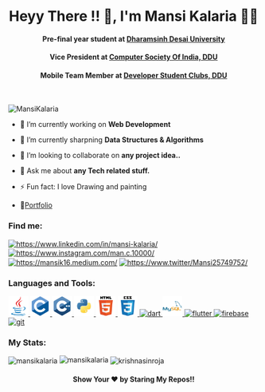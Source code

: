 <h1 align="center">Heyy There !! 👋, I'm Mansi Kalaria 👨‍💻</h1>
<h4 align="center">Pre-final year student at <a href="https://www.ddu.ac.in/">Dharamsinh Desai University</a> </h4> 
  <h4 align="center">Vice President at <a href="https://www.csiddu.in/">Computer Society Of India, DDU</a></h4>
  <h4 align="center">Mobile Team Member at <a href="https://www.dscddu.com/">Developer Student Clubs, DDU</a></h4><br>

<p align="left"> <img src="https://komarev.com/ghpvc/?username=Manzee1609&label=Profile%20views&color=0e75b6&style=flat" alt="MansiKalaria" /> </p>

- 🔭 I’m currently working on **Web Development**

- 🌱 I’m currently sharpning **Data Structures & Algorithms**

- 👯 I’m looking to collaborate on **any project idea..**

- 💬 Ask me about **any Tech related stuff.**

-  ⚡ Fun fact: I love Drawing and painting
    
- 🔗[Portfolio](https://portfolios.talentsprint.com/~mansi_kalaria/)

<h3 align="left">Find me:</h3>
<p align="left">
<a href="https://www.linkedin.com/in/mansi-kalaria/" target="blank"><img align="center" src="https://raw.githubusercontent.com/rahuldkjain/github-profile-readme-generator/master/src/images/icons/Social/linked-in-alt.svg" alt="https://www.linkedin.com/in/mansi-kalaria/" height="30" width="40" /></a>
<a href="https://www.instagram.com/man.c.10000/" target="blank"><img align="center" src="https://raw.githubusercontent.com/rahuldkjain/github-profile-readme-generator/master/src/images/icons/Social/instagram.svg" alt="https://www.instagram.com/man.c.10000/" height="30" width="40" /></a>
<a href="https://mansik16.medium.com/" target="blank"><img align="center" src="https://raw.githubusercontent.com/rahuldkjain/github-profile-readme-generator/master/src/images/icons/Social/medium.svg" alt="https://mansik16.medium.com/" height="30" width="40" /></a>
<a href="https://www.twitter/Mansi25749752/" target="blank"><img align="center" src="https://raw.githubusercontent.com/rahuldkjain/github-profile-readme-generator/master/src/images/icons/Social/twitter.svg" alt="https://www.twitter/Mansi25749752/" height="30" width="40" /></a>
</p>

<h3 align="left">Languages and Tools:</h3>

<a href="https://www.java.com" target="_blank"> <img src="https://raw.githubusercontent.com/devicons/devicon/master/icons/java/java-original.svg" alt="java" width="40" height="40"/> </a> 
<a href="https://www.cprogramming.com/" target="_blank"> <img src="https://raw.githubusercontent.com/devicons/devicon/master/icons/c/c-original.svg" alt="c" width="40" height="40"/> </a> 
<a href="https://www.cprogramming.com/" target="_blank"> <img src="https://raw.githubusercontent.com/github/explore/80688e429a7d4ef2fca1e82350fe8e3517d3494d/topics/cpp/cpp.png" alt="c++" width="40" height="40"/> </a> 
<a href="https://www.cprogramming.com/" target="_blank"> <img src="https://raw.githubusercontent.com/github/explore/80688e429a7d4ef2fca1e82350fe8e3517d3494d/topics/python/python.png" alt="Python" width="40" height="40"/> </a> 
<a href="https://www.w3.org/html/" target="_blank"> <img src="https://raw.githubusercontent.com/devicons/devicon/master/icons/html5/html5-original-wordmark.svg" alt="html5" width="40" height="40"/> </a> 
<a href="https://www.w3schools.com/css/" target="_blank"> <img src="https://raw.githubusercontent.com/devicons/devicon/master/icons/css3/css3-original-wordmark.svg" alt="css3" width="40" height="40"/> </a> 
<a href="https://dart.dev" target="_blank"> <img src="https://www.vectorlogo.zone/logos/dartlang/dartlang-icon.svg" alt="dart" width="40" height="40"/> </a>
<a href="https://www.mysql.com/" target="_blank"> <img src="https://raw.githubusercontent.com/devicons/devicon/master/icons/mysql/mysql-original-wordmark.svg" alt="mysql" width="40" height="40"/> </a>
<a href="https://flutter.dev" target="_blank"> <img src="https://www.vectorlogo.zone/logos/flutterio/flutterio-icon.svg" alt="flutter" width="40" height="40"/> </a>
<a href="https://firebase.google.com/" target="_blank"> <img src="https://www.vectorlogo.zone/logos/firebase/firebase-icon.svg" alt="firebase" width="40" height="40"/> </a> 
<a href="https://git-scm.com/" target="_blank"> <img src="https://www.vectorlogo.zone/logos/git-scm/git-scm-icon.svg" alt="git" width="40" height="40"/> </a>    

<h3 align="left">My Stats:</h3>

<img align="center" src="https://github-readme-stats.vercel.app/api/top-langs?username=Manzee1609&show_icons=true&locale=en&layout=compact" alt="mansikalaria" /> 

<img align="cecnter" src="https://github-readme-stats.vercel.app/api?username=Manzee1609&show_icons=true&locale=en" alt="mansikalaria" />

<img align="center" src="https://github-readme-streak-stats.herokuapp.com/?user=Manzee1609&" alt="krishnasinroja" />

<p align="center"><h4 align="center">Show Your ❤️ by Staring My Repos!!</h4> </p>

